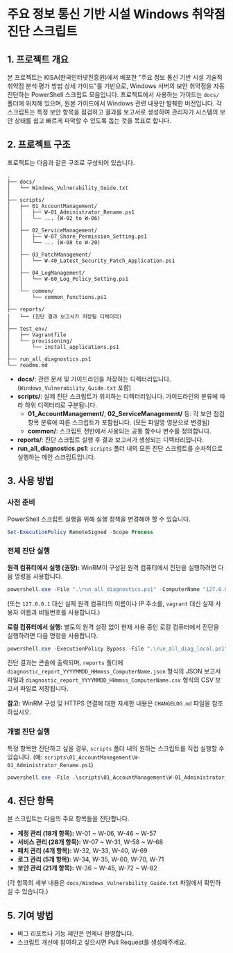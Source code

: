 # 주요 정보 통신 기반 시설 Windows 취약점 진단 스크립트

## 1. 프로젝트 개요

본 프로젝트는 KISA(한국인터넷진흥원)에서 배포한 "주요 정보 통신 기반 시설 기술적 취약점 분석·평가 방법 상세 가이드"를 기반으로, Windows 서버의 보안 취약점을 자동 진단하는 PowerShell 스크립트 모음입니다. 프로젝트에서 사용하는 가이드는 `docs/` 폴더에 위치해 있으며, 원본 가이드에서 Windows 관련 내용만 발췌한 버전입니다. 각 스크립트는 특정 보안 항목을 점검하고 결과를 보고서로 생성하여 관리자가 시스템의 보안 상태를 쉽고 빠르게 파악할 수 있도록 돕는 것을 목표로 합니다.

## 2. 프로젝트 구조

프로젝트는 다음과 같은 구조로 구성되어 있습니다.

```
.
├── docs/
│   └── Windows_Vulnerability_Guide.txt
│
├── scripts/
│   ├── 01_AccountManagement/
│   │   ├── W-01_Administrator_Rename.ps1
│   │   └── ... (W-02 to W-06)
│   │
│   ├── 02_ServiceManagement/
│   │   ├── W-07_Share_Permission_Setting.ps1
│   │   └── ... (W-08 to W-20)
│   │
│   ├── 03_PatchManagement/
│   │   └── W-40_Latest_Security_Patch_Application.ps1
│   │
│   ├── 04_LogManagement/
│   │   └── W-60_Log_Policy_Setting.ps1
│   │
│   └── common/
│       └── common_functions.ps1
│
├── reports/
│   └── (진단 결과 보고서가 저장될 디렉터리)
│
├── test_env/
│   ├── Vagrantfile
│   └── provisioning/
│       └── install_applications.ps1
│
├── run_all_diagnostics.ps1
└── readme.md
```

- **docs/**: 관련 문서 및 가이드라인을 저장하는 디렉터리입니다. (`Windows_Vulnerability_Guide.txt` 포함)
- **scripts/**: 실제 진단 스크립트가 위치하는 디렉터리입니다. 가이드라인의 분류에 따라 하위 디렉터리로 구분됩니다.
  - **01_AccountManagement/**, **02_ServiceManagement/** 등: 각 보안 점검 항목 분류에 따른 스크립트가 포함됩니다. (모든 파일명 영문으로 변경됨)
  - **common/**: 스크립트 전반에서 사용되는 공통 함수나 변수를 정의합니다.
- **reports/**: 진단 스크립트 실행 후 결과 보고서가 생성되는 디렉터리입니다.
- **run_all_diagnostics.ps1**: `scripts` 폴더 내의 모든 진단 스크립트를 순차적으로 실행하는 메인 스크립트입니다.

## 3. 사용 방법

### 사전 준비

PowerShell 스크립트 실행을 위해 실행 정책을 변경해야 할 수 있습니다.

```powershell
Set-ExecutionPolicy RemoteSigned -Scope Process
```

### 전체 진단 실행

**원격 컴퓨터에서 실행 (권장):**
WinRM이 구성된 원격 컴퓨터에서 진단을 실행하려면 다음 명령을 사용합니다.

```powershell
powershell.exe -File ".\run_all_diagnostics.ps1" -ComputerName "127.0.0.1" -Port 5986 -Username "vagrant" -Password "vagrant"
```
(또는 `127.0.0.1` 대신 실제 원격 컴퓨터의 이름이나 IP 주소를, `vagrant` 대신 실제 사용자 이름과 비밀번호를 사용합니다.)

**로컬 컴퓨터에서 실행:**
별도의 원격 설정 없이 현재 사용 중인 로컬 컴퓨터에서 진단을 실행하려면 다음 명령을 사용합니다.

```powershell
powershell.exe -ExecutionPolicy Bypass -File ".\run_all_diag_local.ps1"
```

진단 결과는 콘솔에 출력되며, `reports` 폴더에 `diagnostic_report_YYYYMMDD_HHmmss_ComputerName.json` 형식의 JSON 보고서 파일과 `diagnostic_report_YYYYMMDD_HHmmss_ComputerName.csv` 형식의 CSV 보고서 파일로 저장됩니다.

**참고:** WinRM 구성 및 HTTPS 연결에 대한 자세한 내용은 `CHANGELOG.md` 파일을 참조하십시오.


### 개별 진단 실행

특정 항목만 진단하고 싶을 경우, `scripts` 폴더 내의 원하는 스크립트를 직접 실행할 수 있습니다. (예: `scripts\01_AccountManagement\W-01_Administrator_Rename.ps1`)

```powershell
powershell.exe -File .\scripts\01_AccountManagement\W-01_Administrator_Rename.ps1
```

## 4. 진단 항목

본 스크립트는 다음의 주요 항목들을 진단합니다.

- **계정 관리 (18개 항목):** W-01 ~ W-06, W-46 ~ W-57
- **서비스 관리 (28개 항목):** W-07 ~ W-31, W-58 ~ W-68
- **패치 관리 (4개 항목):** W-32, W-33, W-40, W-69
- **로그 관리 (5개 항목):** W-34, W-35, W-60, W-70, W-71
- **보안 관리 (21개 항목):** W-36 ~ W-45, W-72 ~ W-82

(각 항목의 세부 내용은 `docs/Windows_Vulnerability_Guide.txt` 파일에서 확인하실 수 있습니다.)

## 5. 기여 방법

- 버그 리포트나 기능 제안은 언제나 환영합니다.
- 스크립트 개선에 참여하고 싶으시면 Pull Request를 생성해주세요.
